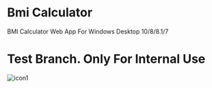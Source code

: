 # Bmi Calculator
BMI Calculator Web App For Windows Desktop 10/8/8.1/7

Test Branch. Only For Internal Use
=======


![icon1](https://user-images.githubusercontent.com/29756632/115991923-88bcc380-a5e8-11eb-8f1e-f0dad84ec507.png)


